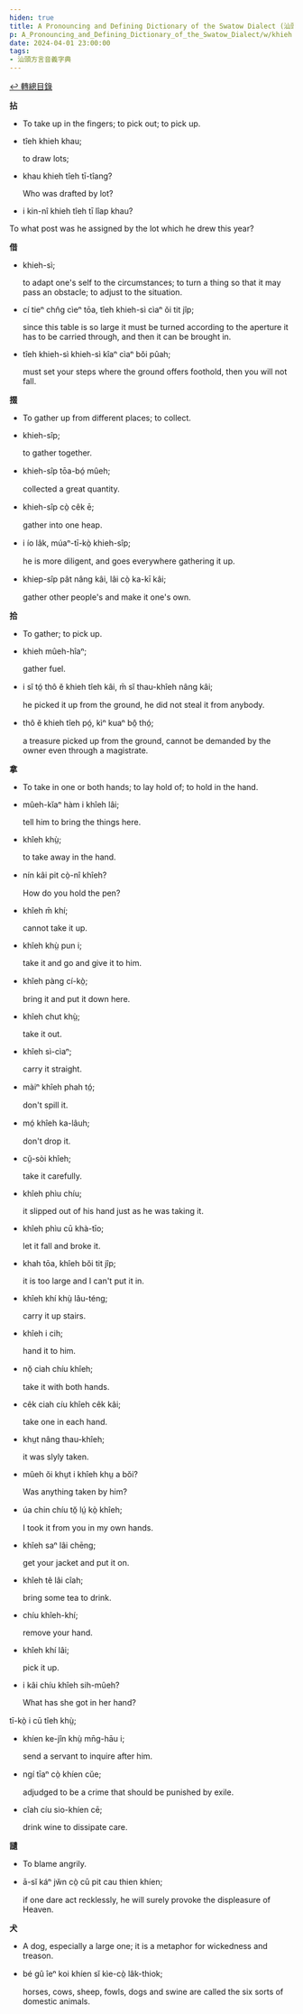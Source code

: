 ```yaml
---
hiden: true
title: A Pronouncing and Defining Dictionary of the Swatow Dialect (汕頭方言音義字典) / khieh
p: A_Pronouncing_and_Defining_Dictionary_of_the_Swatow_Dialect/w/khieh
date: 2024-04-01 23:00:00
tags: 
- 汕頭方言音義字典
---
```


[↩️ 轉總目錄](/A_Pronouncing_and_Defining_Dictionary_of_the_Swatow_Dialect)


**拈**
- To take up in the fingers; to pick out; to pick up.

- tîeh khieh khau;

  to draw lots;

- khau khieh tîeh tī-tîang?

  Who was drafted by lot?

- i kin-nî khieh tîeh tī lîap khau?

To what post was he assigned by the lot which he drew this year?

**借**

- khieh-sì;

  to adapt one's self to the circumstances; to turn a thing so that it may pass an obstacle; to adjust to the situation.

- cí tieⁿ chn̂g cìeⁿ tōa, tîeh khieh-sì cìaⁿ ŏi tit jîp;

  since this table is so large it must be turned  according to the aperture it has to be carried through, and then it can  be brought in.

- tîeh khieh-sì khieh-sì kîaⁿ cìaⁿ bŏi pûah;

  must set your steps where the ground offers foothold, then you will not fall.

**掇**
- To gather up from different places; to collect.

- khieh-sîp;

  to gather together.

- khieh-sîp tōa-bó̤ mûeh;

  collected a great quantity.

- khieh-sîp cò̤ cêk ē;

  gather into one heap.

- i ío lâk, múaⁿ-tī-kò̤ khieh-sîp;

  he is more diligent, and goes everywhere gathering it up.

- khiep-sîp pât nâng kâi, lâi cò̤ ka-kī kâi;

  gather other people's and make it one's own.

**拾**
- To gather; to pick up.

- khieh mûeh-hîaⁿ;

  gather fuel.

- i sĭ tó̤ thô ĕ khieh tîeh kâi, m̄ sĭ thau-khîeh nâng kâi;

  he picked it up from the ground, he did not steal it from anybody.

- thô ĕ khieh tîeh pó̤, kìⁿ kuaⁿ bô̤ thó̤;

  a treasure picked up from the ground, cannot be demanded by the owner even through a magistrate.

**拿**
- To take in one or both hands; to lay hold of; to hold in the hand.

- mûeh-kĭaⁿ hàm i khîeh lâi;

  tell him to bring the things here.

- khîeh khṳ̀;

  to take away in the hand.

- nín kâi pit cò̤-nî khîeh?

  How do you hold the pen?

- khîeh m̄ khí;

  cannot take it up.

- khîeh khṳ̀ pun i;

  take it and go and give it to him.

- khîeh pàng cí-kò̤;

  bring it and put it down here.

- khîeh chut khṳ̀;

  take it out.

- khîeh sì-cìaⁿ;

  carry it straight.

- màiⁿ khîeh phah tó̤;

  don't spill it.

- mó̤ khîeh ka-lâuh;

  don't drop it.

- cṳ̆-sòi khîeh;

  take it carefully.

- khîeh phìu chíu;

  it slipped out of his hand just as he was taking it.

- khîeh phìu cū khà-tīo;

  let it fall and broke it.

- khah tōa, khîeh bŏi tit jîp;

  it is too large and I can't put it in.

- khîeh khí khṳ̀ lâu-téng;

  carry it up stairs.

- khîeh i cih;

  hand it to him.

- nŏ̤ ciah chíu khîeh;

  take it with both hands.

- cêk ciah cíu khîeh cêk kâi;

  take one in each hand.

- khṳt nâng thau-khîeh;

  it was slyly taken.

- mûeh ŏi khṳt i khîeh khṳ a bŏi?

  Was anything taken by him?

- úa chin chíu tŏ̤ lṳ́ kò̤ khîeh;

  I took it from you in my own hands.

- khîeh saⁿ lâi chēng;

  get your jacket and put it on.

- khîeh tê lâi cîah;

  bring some tea to drink.

- chíu khîeh-khí;

  remove your hand.

- khîeh khí lâi;

  pick it up.

- i kâi chíu khîeh sih-mûeh?

  What has she got in her hand?

 

 tī-kò̤ i cū tîeh khṳ̀;

- khíen ke-jîn khṳ̀ mn̄g-hāu i;

  send a servant to inquire after him.

- ngí tīaⁿ cò̤ khíen cŭe;

  adjudged to be a crime that should be punished by exile.

- cîah cíu sio-khíen cē;

  drink wine to dissipate care.

**讉**
- To blame angrily.

- ā-sĭ káⁿ jw̆n cò̤ cū pit cau thien khíen;

  if one dare act recklessly, he will surely provoke the displeasure of Heaven.

**犬**
- A dog, especially a large one; it is a metaphor for wickedness and treason.

- bé gû îeⁿ koi khíen sĭ kìe-cò̤ lâk-thiok;

  horses, cows, sheep, fowls, dogs and swine are called the six sorts of domestic animals.